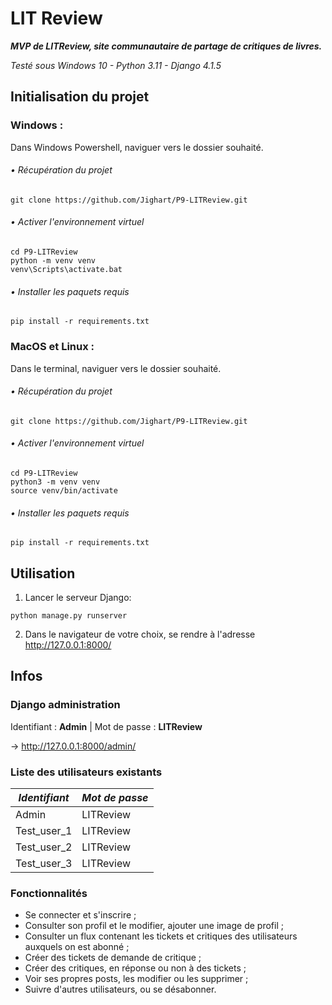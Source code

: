 # LIT Review

***MVP de LITReview, site communautaire de partage de critiques de livres.***

_Testé sous Windows 10 - Python 3.11 - Django 4.1.5_

## Initialisation du projet

### Windows :
Dans Windows Powershell, naviguer vers le dossier souhaité.
###### • Récupération du projet

```
git clone https://github.com/Jighart/P9-LITReview.git
```

###### • Activer l'environnement virtuel

```
cd P9-LITReview 
python -m venv venv 
venv\Scripts\activate.bat
```

###### • Installer les paquets requis

```
pip install -r requirements.txt
```


### MacOS et Linux :
Dans le terminal, naviguer vers le dossier souhaité.
###### • Récupération du projet
```
git clone https://github.com/Jighart/P9-LITReview.git
```

###### • Activer l'environnement virtuel
```
cd P9-LITReview 
python3 -m venv venv 
source venv/bin/activate
```

###### • Installer les paquets requis
```
pip install -r requirements.txt
```

## Utilisation

1. Lancer le serveur Django:

```
python manage.py runserver
```

2. Dans le navigateur de votre choix, se rendre à l'adresse http://127.0.0.1:8000/


## Infos

### Django administration

Identifiant : **Admin** | Mot de passe : **LITReview**

&rarr; http://127.0.0.1:8000/admin/

### Liste des utilisateurs existants

| *Identifiant* | *Mot de passe* |
|---------------|----------------|
| Admin         | LITReview    |
| Test_user_1   | LITReview    |
| Test_user_2   | LITReview    |
| Test_user_3   | LITReview    |


### Fonctionnalités

- Se connecter et s'inscrire ;
- Consulter son profil et le modifier, ajouter une image de profil ;
- Consulter un flux contenant les tickets et critiques des utilisateurs auxquels on est abonné ;
- Créer des tickets de demande de critique ;
- Créer des critiques, en réponse ou non à des tickets ;
- Voir ses propres posts, les modifier ou les supprimer ;
- Suivre d'autres utilisateurs, ou se désabonner.